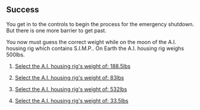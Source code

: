 ## Success

You get in to the controls to begin the process for the emergency shutdown. But there is one more barrier to get past.

You now must guess the correct weight while on the moon of the A.I. housing rig which contains S.I.M.P.. On Earth the A.I. housing rig weighs 500lbs.

1. [Select the A.I. housing rig's weight of: 188.5lbs](failure.md)

2. [Select the A.I. housing rig's weight of: 83lbs](success.md)

3. [Select the A.I. housing rig's weight of: 532lbs](failure.md)

4. [Select the A.I. housing rig's weight of: 33.5lbs](failure.md)
